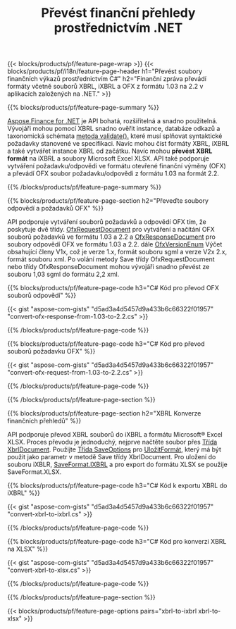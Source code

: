 ﻿---
title: Převést finanční přehledy prostřednictvím .NET
url: /cs/net/conversion/
description:  C# kód pro převod finančních zpráv ve formátech souborů XBRL, iXBRL(inline xbrl) a OFX prostřednictvím knihovny .NET.
---
{{< blocks/products/pf/feature-page-wrap >}}
{{< blocks/products/pf/i18n/feature-page-header h1="Převést soubory finančních výkazů prostřednictvím C#" h2="Finanční zpráva převádí formáty včetně souborů XBRL, iXBRL a OFX z formátu 1.03 na 2.2 v aplikacích založených na .NET." >}}

{{% blocks/products/pf/feature-page-summary %}}

[Aspose.Finance for .NET](https://products.aspose.com/finance/net/) je API bohatá, rozšiřitelná a snadno použitelná. Vývojáři mohou pomocí XBRL snadno ověřit instance, databáze odkazů a taxonomická schémata [metoda validate().](https://apireference.aspose.com/finance/net/aspose.finance.xbrl/xbrlinstance/methods/validate) které musí splňovat syntaktické požadavky stanovené ve specifikaci. Navíc mohou číst formáty XBRL, iXBRL a také vytvářet instance XBRL od začátku. Navíc mohou **převést XBRL formát** na iXBRL a soubory Microsoft Excel XLSX. API také podporuje vytváření požadavku/odpovědi ve formátu otevřené finanční výměny (OFX) a převádí OFX soubor požadavku/odpovědi z formátu 1.03 na formát 2.2.

{{% /blocks/products/pf/feature-page-summary %}}

{{% blocks/products/pf/feature-page-section h2="Převeďte soubory odpovědí a požadavků OFX" %}}

API podporuje vytváření souborů požadavků a odpovědí OFX tím, že poskytuje dvě třídy. [OfxRequestDocument](https://apireference.aspose.com/finance/net/aspose.finance.ofx/ofxrequestdocument) pro vytváření a načítání OFX souborů požadavků ve formátu 1.03 a 2.2 a [OfxResponseDocument](https://apireference.aspose.com/finance/net/aspose.finance.ofx/ofxresponsedocument) pro soubory odpovědí OFX ve formátu 1.03 a 2.2. dále [OfxVersionEnum](https://apireference.aspose.com/finance/net/aspose.finance.ofx/ofxversionenum) Výčet obsahující členy V1x, což je verze 1.x, formát souboru sgml a verze V2x 2.x, formát souboru xml. Po volání metody Save třídy OfxRequestDocument nebo třídy OfxResponseDocument mohou vývojáři snadno převést ze souboru 1,03 sgml do formátu 2,2 xml.


{{% blocks/products/pf/feature-page-code h3="C# Kód pro převod OFX souborů odpovědí" %}}

{{< gist "aspose-com-gists" "d5ad3a4d5457d9a433b6c66322f01957" "convert-ofx-response-from-1.03-to-2.2.cs" >}} 

{{% /blocks/products/pf/feature-page-code %}}

{{% blocks/products/pf/feature-page-code h3="C# Kód pro převod souborů požadavku OFX" %}}

{{< gist "aspose-com-gists" "d5ad3a4d5457d9a433b6c66322f01957" "convert-ofx-request-from-1.03-to-2.2.cs" >}} 

{{% /blocks/products/pf/feature-page-code %}}

{{% /blocks/products/pf/feature-page-section %}}

{{% blocks/products/pf/feature-page-section h2="XBRL Konverze finančních přehledů" %}}

API podporuje převod XBRL souborů do iXBRL a formátu Microsoft® Excel XLSX. Proces převodu je jednoduchý, nejprve načtěte soubor přes [Třída XbrlDocument](https://apireference.aspose.com/finance/net/aspose.finance.xbrl/xbrldocument). Použijte [Třída SaveOptions](https://apireference.aspose.com/finance/net/aspose.finance.xbrl/saveoptions) pro [UložitFormát](https://apireference.aspose.com/finance/net/aspose.finance.xbrl/saveoptions/properties/saveformat), který má být použit jako parametr v metodě Save třídy XbrlDocument. Pro uložení do souboru iXBLR, [SaveFormat.IXBRL](https://apireference.aspose.com/finance/net/aspose.finance.xbrl/saveformat) a pro export do formátu XLSX se použije SaveFormat.XLSX.

{{% blocks/products/pf/feature-page-code h3="C# Kód k exportu XBRL do iXBRL" %}}

{{< gist "aspose-com-gists" "d5ad3a4d5457d9a433b6c66322f01957" "convert-xbrl-to-ixbrl.cs" >}} 

{{% /blocks/products/pf/feature-page-code %}}

{{% blocks/products/pf/feature-page-code h3="C# Kód pro konverzi XBRL na XLSX" %}}

{{< gist "aspose-com-gists" "d5ad3a4d5457d9a433b6c66322f01957" "convert-xbrl-to-xlsx.cs" >}} 

{{% /blocks/products/pf/feature-page-code %}}

{{% /blocks/products/pf/feature-page-section %}}

{{< blocks/products/pf/feature-page-options pairs="xbrl-to-ixbrl xbrl-to-xlsx" >}}